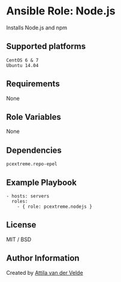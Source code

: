 # Ansible Role: Node.js

Installs Node.js and npm

## Supported platforms

```
CentOS 6 & 7
Ubuntu 14.04
```

## Requirements

None

## Role Variables

None

## Dependencies

```
pcextreme.repo-epel
```

## Example Playbook

```
- hosts: servers
  roles:
    - { role: pcextreme.nodejs }
```

## License

MIT / BSD

## Author Information

Created by [Attila van der Velde](https://github.com/vdvm)
